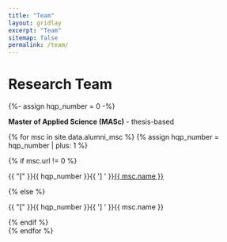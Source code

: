 ```yaml
---
title: "Team"
layout: gridlay
excerpt: "Team"
sitemap: false
permalink: /team/
---
```


# Research Team
<p></p>

{%- assign hqp_number = 0 -%}


**Master of Applied Science (MASc)** - thesis-based
   
{% for msc in site.data.alumni_msc %}
{% assign hqp_number = hqp_number | plus: 1 %}
<div class="row">
<div class="col-sm-11 clearfix">
 <div class="well well-sm">
  {% if msc.url != 0 %}
  <p>{{ "[" }}{{ hqp_number }}{{ '] ' }}<a href="{{ msc.url }}">{{ msc.name }}</a></p>
  {% else %}
  <p>{{ "[" }}{{ hqp_number }}{{ '] ' }}{{ msc.name }}</p>
  {% endif %}
 </div>
</div>
</div>
{% endfor %}

\
&nbsp;